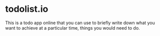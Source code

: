 # todolist.io
This is a todo app online that you can use to briefly write down what you want to achieve at a particular time, things you would need to do.
